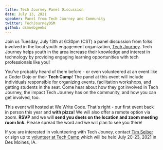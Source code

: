 ```yaml
---
title: Tech Journey Panel Discussion
date: July 13, 2021
speaker: Panel from Tech Journey and Community
twitter: TechJourneyDSM
github: dsmwebgeeks
---
```


Join us Tuesday, July 13th at 6:30pm (CST) a panel discussion from folks involved in the local youth engagement organization, [Tech Journey](https://www.techjourney.org/). Tech Journey helps youth in the area increase their knowledge and interest in technology by providing engaging learning opportunities with tech professionals like you! 

You've probably heard of them before - or even volunteered at an event like a Coder Dojo or their **Tech Camp**! The panel at this event will include individuals responsible for organizing events, facilitation workshops, and getting students in the seat. Come hear about how they got involved in Tech Journey, the impact Tech Journey has on the community, and how you can get involved, too.

This event will hosted at We Write Code. That's right - our first event back in person this year and **with pizza!** We will also offer a remote option via zoom. **RSVP** and we will **send you deets on the location and zoom meeting room link**. Please spread the word and we will plan to see you there!

If you are interested in volunteering with Tech Jouney, contact [Tim Seiber](https://www.linkedin.com/in/tim-sieber-bb006916a) or sign up to [volunteer at Tech Camp ](https://signup.com/client/invitation2/secure/256984307164898017/false#/invitation) which will be held July 20-23, 2021 in Des Moines, IA.
